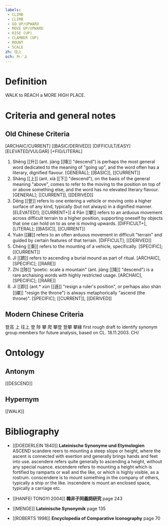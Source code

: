 ```yaml
---
labels: 
 - CLIMB
 - CLIMB
 - GO UP/UPWARD
 - MOVE UP/UPWARD
 - RISE (UP)
 - CLAMBER (UP)
 - MOUNT
 - SCALE
zh: 往上
och: 升／上
---
```


# Definition
WALK to REACH a MORE HIGH PLACE. 
# Criteria and general notes
## Old Chinese Criteria
[ARCHAIC/CURRENT]
[[BASIC/DERIVED]]
[DIFFICULT/EASY]
[ELEVATED/VULGAR]
[+FIG/LITERAL]
1. Shēng [[升]] (ant. jiàng [[降]] "descend") is perhaps the most general word dedicated to the meaning of "going up", and the word often has a literary, dignified flavour.
[GENERAL]; [[BASIC]], [[CURRENT]]
2. Shàng [[上]] (ant. xià [[下]] "descend"), on the basis of the general meaning "above", comes to refer to the moving to the position on top of or above something else, and the word has no elevated literary flavour.
[GENERAL]; [[CURRENT]], [[DERIVED]]
3. Dēng [[登]] refers to one entering a vehicle or moving onto a higher surface of any kind, typically (but not always) in a dignified manner.
[ELEVATED!]; [[CURRENT+]]
4 Pān [[攀]] refers to an arduous movement across difficult terrain to a higher position, supporting oneself by objects that one can hold on to as one is moving upwards.
[DIFFICULT+], [LITERAL]; [[BASIC]], [[CURRENT]]
5. Yuán [[緣]] refers to an often arduous movement in difficult "terrain" and guided by certain features of that terrain.
[DIFFICULT]; [[DERIVED]]
6. Chéng [[乘]] refers to the mounting of a vehicle, specifically.
[SPECIFIC]; [[CURRENT]]
7. Jī [[躋]] refers to ascending a burial mound as part of ritual.
[ARCHAIC], [SPECIFIC]; [[RARE]]
8. Zhì [[陟]] "poetic: scale a mountain" (ant. jiàng [[降]] "descend") is a rare archaising words with highly restricted usage.
[ARCHAIC], [SPECIFIC]; [[RARE]]
9. Jí [[即]] (ant.* xùn [[遜]] "resign a ruler's position", or perhaps also shàn [[禪]] "resign the throne") is always metaphorically "ascend (the throne)".
[SPECIFIC]; [[CURRENT]], [[DERIVED]]
## Modern Chinese Criteria
登高
上
往上
登
陟
攀
爬
攀登
登攀
攀緣
first rough draft to identify synonym group members for future analysis, based on CL. 18.11.2003. CH/
# Ontology

## Antonym
[[DESCEND]]
## Hypernym
[[WALK]]
# Bibliography
- [[DOEDERLEIN 1840]]
**Lateinische Synonyme und Etymologien** 
ASCEND
scandere reers to mounting a steep slope or height, where the ascent is connected with exertion and generally brings hands and feet into use.
ascendere refers quite generally to ascending a height, without any special nuance.
escendere refers to mounting a height which is fortified by ramparts or wall and the like, or which is highly visible, as a rostrum.
conscendere is to mount something in the company of others, typically a ship or the like.
inscendere is mount an enclosed space, typically a carriage etc.
- [[HANFEI TONGYI 2004]]
**韓非子同義詞研究** page 243

- [[MENGE]]
**Lateinische Synonymik** page 135

- [[ROBERTS 1998]]
**Encyclopedia of Comparative Iconography** page 70
